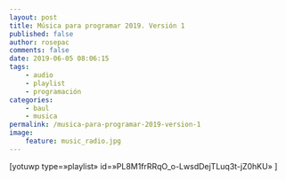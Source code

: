 ```yaml
---
layout: post
title: Música para programar 2019. Versión 1
published: false
author: rosepac
comments: false
date: 2019-06-05 08:06:15
tags:
    - audio
    - playlist
    - programación
categories:
    - baul
    - musica
permalink: /musica-para-programar-2019-version-1
image:
    feature: music_radio.jpg
---
```

[yotuwp type=&#187;playlist&#187; id=&#187;PL8M1frRRqO_o-LwsdDejTLuq3t-jZ0hKU&#187; ]